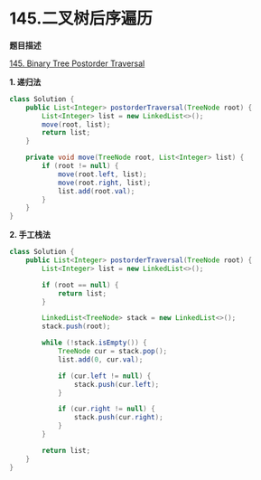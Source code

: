 # 145.二叉树后序遍历

**题目描述**

[145. Binary Tree Postorder Traversal](https://leetcode.com/problems/binary-tree-postorder-traversal/)

**1. 递归法**

```java
class Solution {
    public List<Integer> postorderTraversal(TreeNode root) {
        List<Integer> list = new LinkedList<>();
        move(root, list);
        return list;
    }

    private void move(TreeNode root, List<Integer> list) {
        if (root != null) {
            move(root.left, list);
            move(root.right, list);
            list.add(root.val);
        }
    }
}
```

**2. 手工栈法**

```java
class Solution {
    public List<Integer> postorderTraversal(TreeNode root) {
        List<Integer> list = new LinkedList<>();

        if (root == null) {
            return list;
        }

        LinkedList<TreeNode> stack = new LinkedList<>();
        stack.push(root);

        while (!stack.isEmpty()) {
            TreeNode cur = stack.pop();
            list.add(0, cur.val);

            if (cur.left != null) {
                stack.push(cur.left);
            }

            if (cur.right != null) {
                stack.push(cur.right);
            }
        }

        return list;
    }
}
```